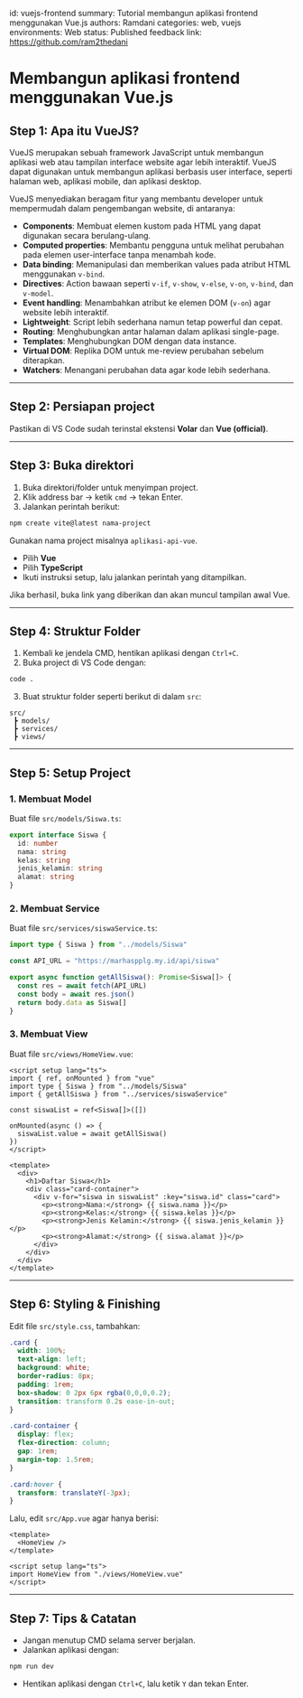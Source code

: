 id: vuejs-frontend
summary: Tutorial membangun aplikasi frontend menggunakan Vue.js
authors: Ramdani
categories: web, vuejs
environments: Web
status: Published
feedback link: https://github.com/ram2thedani

# Membangun aplikasi frontend menggunakan Vue.js

## Step 1: Apa itu VueJS?
VueJS merupakan sebuah framework JavaScript untuk membangun aplikasi web atau tampilan interface website agar lebih interaktif. VueJS dapat digunakan untuk membangun aplikasi berbasis user interface, seperti halaman web, aplikasi mobile, dan aplikasi desktop.

VueJS menyediakan beragam fitur yang membantu developer untuk mempermudah dalam pengembangan website, di antaranya:

- **Components**: Membuat elemen kustom pada HTML yang dapat digunakan secara berulang-ulang.
- **Computed properties**: Membantu pengguna untuk melihat perubahan pada elemen user-interface tanpa menambah kode.
- **Data binding**: Memanipulasi dan memberikan values pada atribut HTML menggunakan `v-bind`.
- **Directives**: Action bawaan seperti `v-if`, `v-show`, `v-else`, `v-on`, `v-bind`, dan `v-model`.
- **Event handling**: Menambahkan atribut ke elemen DOM (`v-on`) agar website lebih interaktif.
- **Lightweight**: Script lebih sederhana namun tetap powerful dan cepat.
- **Routing**: Menghubungkan antar halaman dalam aplikasi single-page.
- **Templates**: Menghubungkan DOM dengan data instance.
- **Virtual DOM**: Replika DOM untuk me-review perubahan sebelum diterapkan.
- **Watchers**: Menangani perubahan data agar kode lebih sederhana.

---

## Step 2: Persiapan project
Pastikan di VS Code sudah terinstal ekstensi **Volar** dan **Vue (official)**.

---

## Step 3: Buka direktori
1. Buka direktori/folder untuk menyimpan project.
2. Klik address bar → ketik `cmd` → tekan Enter.
3. Jalankan perintah berikut:

```bash
npm create vite@latest nama-project
```

Gunakan nama project misalnya `aplikasi-api-vue`.

- Pilih **Vue**  
- Pilih **TypeScript**  
- Ikuti instruksi setup, lalu jalankan perintah yang ditampilkan.  

Jika berhasil, buka link yang diberikan dan akan muncul tampilan awal Vue.

---

## Step 4: Struktur Folder
1. Kembali ke jendela CMD, hentikan aplikasi dengan `Ctrl+C`.
2. Buka project di VS Code dengan:

```bash
code .
```

3. Buat struktur folder seperti berikut di dalam `src`:

```
src/
 ┣ models/
 ┣ services/
 ┣ views/
```

---

## Step 5: Setup Project

### 1. Membuat Model
Buat file `src/models/Siswa.ts`:

```ts
export interface Siswa {
  id: number
  nama: string
  kelas: string
  jenis_kelamin: string
  alamat: string
}
```

### 2. Membuat Service
Buat file `src/services/siswaService.ts`:

```ts
import type { Siswa } from "../models/Siswa"

const API_URL = "https://marhaspplg.my.id/api/siswa"

export async function getAllSiswa(): Promise<Siswa[]> {
  const res = await fetch(API_URL)
  const body = await res.json()
  return body.data as Siswa[]
}
```

### 3. Membuat View
Buat file `src/views/HomeView.vue`:

```vue
<script setup lang="ts">
import { ref, onMounted } from "vue"
import type { Siswa } from "../models/Siswa"
import { getAllSiswa } from "../services/siswaService"

const siswaList = ref<Siswa[]>([])

onMounted(async () => {
  siswaList.value = await getAllSiswa()
})
</script>

<template>
  <div>
    <h1>Daftar Siswa</h1>
    <div class="card-container">
      <div v-for="siswa in siswaList" :key="siswa.id" class="card">
        <p><strong>Nama:</strong> {{ siswa.nama }}</p>
        <p><strong>Kelas:</strong> {{ siswa.kelas }}</p>
        <p><strong>Jenis Kelamin:</strong> {{ siswa.jenis_kelamin }}</p>
        <p><strong>Alamat:</strong> {{ siswa.alamat }}</p>
      </div>
    </div>
  </div>
</template>
```

---

## Step 6: Styling & Finishing
Edit file `src/style.css`, tambahkan:

```css
.card {
  width: 100%;
  text-align: left;
  background: white;
  border-radius: 8px;
  padding: 1rem;
  box-shadow: 0 2px 6px rgba(0,0,0,0.2);
  transition: transform 0.2s ease-in-out;
}

.card-container {
  display: flex;
  flex-direction: column;
  gap: 1rem;
  margin-top: 1.5rem;
}

.card:hover {
  transform: translateY(-3px);
}
```

Lalu, edit `src/App.vue` agar hanya berisi:

```vue
<template>
  <HomeView />
</template>

<script setup lang="ts">
import HomeView from "./views/HomeView.vue"
</script>
```

---

## Step 7: Tips & Catatan
- Jangan menutup CMD selama server berjalan.
- Jalankan aplikasi dengan:

```bash
npm run dev
```

- Hentikan aplikasi dengan `Ctrl+C`, lalu ketik `Y` dan tekan Enter.
